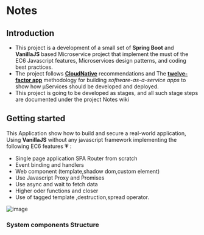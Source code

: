 # Notes
## Introduction
- This project is a development of a small set of **Spring Boot** and **VanillaJS** based Microservice project that implement the must of the EC6 Javascript features, Microservices design patterns, and coding best practices.
- The project follows [**CloudNative**](https://www.cncf.io/) recommendations and The [**twelve-factor app**](https://12factor.net/) methodology for building *software-as-a-service apps* to show how μServices should be developed and deployed.
- This project is going to be developed as stages, and all such stage steps are documented under the project Notes wiki
## Getting started
This Application show how to build and secure a real-world application, Using **VanillaJS** without any javascript framework implementing the following EC6 features :heartpulse: : 
- Single page application SPA Router from scratch
- Event binding and handlers
- Web component (template,shadow dom,custom element)
- Use Javascript Proxy and Promises
- Use async and wait to fetch data
- Higher oder functions and closer
- Use of tagged template ,destruction,spread operator.
  
![image](https://github.com/e2rabi/Notes/assets/16072199/5da98214-a3f6-4760-87fb-ae67c96ed92f)


### System components Structure
